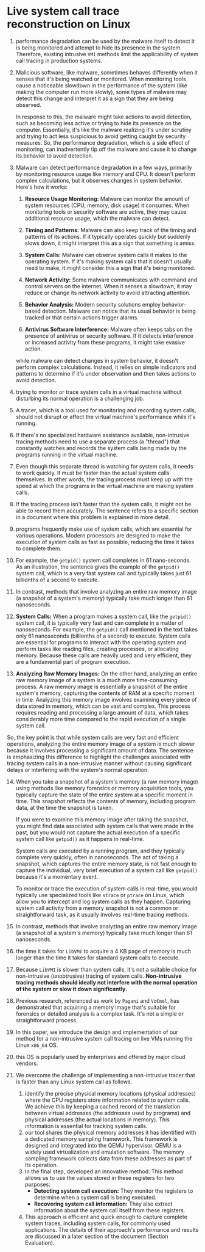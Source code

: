 # Live system call trace reconstruction on Linux

1. performance degradation can be used by the malware itself to detect it is being monitored and attempt to hide its presence in the system. Therefore, existing intrusive `VMI` methods limit the applicability of system call tracing in production systems.

2. Malicious software, like malware, sometimes behaves differently when it senses that it's being watched or monitored. When monitoring tools cause a noticeable slowdown in the performance of the system (like making the computer run more slowly), some types of malware may detect this change and interpret it as a sign that they are being observed.

   In response to this, the malware might take actions to avoid detection, such as becoming less active or trying to hide its presence on the computer. Essentially, it's like the malware realizing it's under scrutiny and trying to act less suspicious to avoid getting caught by security measures. So, the performance degradation, which is a side effect of monitoring, can inadvertently tip off the malware and cause it to change its behavior to avoid detection.

3. Malware can detect performance degradation in a few ways, primarily by monitoring resource usage like memory and CPU. It doesn't perform complex calculations, but it observes changes in system behavior. Here's how it works:

   1. **Resource Usage Monitoring:** Malware can monitor the amount of system resources (CPU, memory, disk usage) it consumes. When monitoring tools or security software are active, they may cause additional resource usage, which the malware can detect.

   2. **Timing and Patterns:** Malware can also keep track of the timing and patterns of its actions. If it typically operates quickly but suddenly slows down, it might interpret this as a sign that something is amiss.

   3. **System Calls:** Malware can observe system calls it makes to the operating system. If it's making system calls that it doesn't usually need to make, it might consider this a sign that it's being monitored.

   4. **Network Activity:** Some malware communicates with command and control servers on the internet. When it senses a slowdown, it may reduce or change its network activity to avoid attracting attention.

   5. **Behavior Analysis:** Modern security solutions employ behavior-based detection. Malware can notice that its usual behavior is being tracked or that certain actions trigger alarms.

   6. **Antivirus Software Interference:** Malware often keeps tabs on the presence of antivirus or security software. If it detects interference or increased activity from these programs, it might take evasive action.

   while malware can detect changes in system behavior, it doesn't perform complex calculations. Instead, it relies on simple indicators and patterns to determine if it's under observation and then takes actions to avoid detection.

4. trying to monitor or trace system calls in a virtual machine without disturbing its normal operation is a challenging job.

5. A tracer, which is a tool used for monitoring and recording system  calls, should not disrupt or affect the virtual machine's performance  while it's running.

6. If there's no specialized hardware assistance available, non-intrusive  tracing methods need to use a separate process (a "thread") that  constantly watches and records the system calls being made by the  programs running in the virtual machine.

7. Even though this separate thread is watching for system calls, it needs  to work quickly. It must be faster than the actual system calls  themselves. In other words, the tracing process must keep up with the  speed at which the programs in the virtual machine are making system  calls.

8. If the tracing process isn't faster than the system calls, it might not be able to record them accurately. The sentence refers to a specific section in a document where this problem is explained in more detail.

9. programs frequently make use of system calls, which are essential for  various operations. Modern processors are designed to make the execution of system calls as fast as possible, reducing the time it takes to  complete them. 

10. For example, the `getpid()` system call completes in 61 nano-seconds. As an illustration, the sentence gives the example of the `getpid()` system call, which is a very fast system call and typically takes just 61 billionths of a second to execute.

11. In contrast, methods that involve analyzing an entire raw memory image  (a snapshot of a system's memory) typically take much longer than 61  nanoseconds.

12. **System Calls:** When a program makes a system call, like the `getpid()` system call, it is typically very fast and can complete in a matter of nanoseconds. For example, the `getpid()` call mentioned in the text takes only 61 nanoseconds (billionths of a second) to execute. System calls are essential for programs to interact with the operating system and perform tasks like reading files, creating processes, or allocating memory. Because these calls are heavily used and very efficient, they are a fundamental part of program execution.

13. **Analyzing Raw Memory Images:** On the other hand, analyzing an entire raw memory image of a system is a much more time-consuming process. A raw memory image is essentially a snapshot of the entire system's memory, capturing the contents of RAM at a specific moment in time. Analyzing this memory image involves examining every piece of data stored in memory, which can be vast and complex. This process requires reading and processing a large amount of data, which takes considerably more time compared to the rapid execution of a single system call.

So, the key point is that while system calls are very fast and efficient operations, analyzing the entire memory image of a system is much slower because it involves processing a significant amount of data. The sentence is emphasizing this difference to highlight the challenges associated with tracing system calls in a non-intrusive manner without causing significant delays or interfering with the system's normal operation.

14. When you take a snapshot of a system's memory (a raw memory image) using methods like memory forensics or memory acquisition tools, you typically capture the state of the entire system at a specific moment in time. This snapshot reflects the contents of memory, including program data, at the time the snapshot is taken.

    If you were to examine this memory image after taking the snapshot, you might find data associated with system calls that were made in the past, but you would not capture the actual execution of a specific system call like `getpid()` as it happens in real-time.

    System calls are executed by a running program, and they typically complete very quickly, often in nanoseconds. The act of taking a snapshot, which captures the entire memory state, is not fast enough to capture the individual, very brief execution of a system call like `getpid()` because it's a momentary event.

    To monitor or trace the execution of system calls in real-time, you would typically use specialized tools like `strace` or `ptrace` on Linux, which allow you to intercept and log system calls as they happen. Capturing system call activity from a memory snapshot is not a common or straightforward task, as it usually involves real-time tracing methods.

15. In contrast, methods that involve analyzing an entire raw memory image  (a snapshot of a system's memory) typically take much longer than 61  nanoseconds.

16. the time it takes for `LibVMI` to acquire a 4 KB page of memory is much  longer than the time it takes for standard system calls to execute.

17. Because `LibVMI` is slower than system calls, it's not a suitable choice  for non-intrusive (unobtrusive) tracing of system calls. **Non-intrusive  tracing methods should ideally not interfere with the normal operation  of the system or slow it down significantly.**

18. Previous research, referenced as work by `Pagani` and `Vo€mel`, has  demonstrated that acquiring a memory image that's suitable for forensics or detailed analysis is a complex task. It's not a simple or  straightforward process.

19. In this paper, we introduce the design and implementation of our method for a non-intrusive system call tracing on live VMs running the Linux `x86_64` OS.

20. this OS is popularly used by enterprises and offered by major cloud vendors.

21. We overcome the challenge of implementing a non-intrusive tracer that is faster than any Linux system call as follows.

    1. identify the precise physical memory locations (physical addresses)  where the CPU registers store information related to system calls. We  achieve this by keeping a cached record of the translation between  virtual addresses (the addresses used by programs) and physical  addresses (the actual locations in memory). This information is  essential for tracking system calls.
    2. our tool shares the physical memory addresses it has identified with a dedicated memory sampling framework. This framework is designed  and integrated into the QEMU hypervisor. QEMU is a widely used  virtualization and emulation software. The memory sampling framework  collects data from these addresses as part of its operation.
    3. In the final step, developed an innovative method. This method allows us to use the values stored in these registers for two purposes:
       - **Detecting system call execution:** They monitor the registers to determine when a system call is being executed.
       - **Recovering system call information:** They also extract information about the system call itself from these registers.
    4. This approach is efficient and quick enough to capture complete system traces, including system calls, for commonly used applications. The details of their approach's performance and results are discussed in a later section of the document (Section Evaluation).
